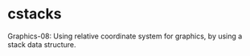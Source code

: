 # cstacks
Graphics-08: Using relative coordinate system for graphics, by using a stack data structure.
